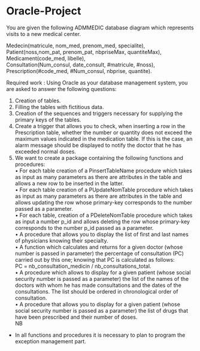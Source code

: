 # Oracle-Project

You are given the following ADMMEDIC database diagram which represents visits to a new medical center.

Medecin(matricule, nom_med, prenom_med, specialite),</br>
Patient(noss,nom_pat, prenom_pat, nbpriseMax, quantiteMax),</br>
Medicament(code_med, libelle),</br>
Consultation(Num_consul, date_consult, #matricule, #noss),</br>
Prescription(#code_med, #Num_consul, nbprise, quantite).</br>

Required work :
Using Oracle as your database management system, you are asked to answer the following questions:

1. Creation of tables. <br/>
2. Filling the tables with fictitious data. <br/>
3. Creation of the sequences and triggers necessary for supplying the primary keys of the tables. <br/>
4. Create a trigger that allows you to check, when inserting a row in the Prescription table, whether the number or quantity does not exceed the maximum values ​​indicated in the medication table. If this is the case, an alarm message should be displayed to notify the doctor that he has exceeded normal doses. <br/>
5. We want to create a package containing the following functions and procedures: <br/>
• For each table creation of a PinsertTableName procedure which takes as input as many parameters as there are attributes in the table and allows a new row to be inserted in the latter. <br/>
• For each table creation of a PUpdateNomTable procedure which takes as input as many parameters as there are attributes in the table and allows updating the row whose primary-key corresponds to the number passed as a parameter. <br/>
• For each table, creation of a PDeleteNomTable procedure which takes as input a number p_id and allows deleting the row whose primary-key corresponds to the number p_id passed as a parameter. <br/>
• A procedure that allows you to display the list of first and last names of physicians knowing their specialty. <br/>
• A function which calculates and returns for a given doctor (whose number is passed in parameter) the percentage of consultation (PC) carried out by this one; knowing that PC is calculated as follows: <br/> PC = nb_consultation_medicin / nb_consultations_total. <br/>
• A procedure which allows to display for a given patient (whose social security number is passed as a parameter) the list of the names of the doctors with whom he has made consultations and the dates of the consultations. The list should be ordered in chronological order of consultation. <br/>
• A procedure that allows you to display for a given patient (whose social security number is passed as a parameter) the list of drugs that have been prescribed and their number of doses. <br/>
NB
- In all functions and procedures it is necessary to plan to program the exception management part.
